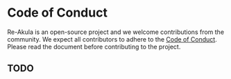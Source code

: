 # Code of Conduct

Re-Akula is an open-source project and we welcome contributions from the community. We expect all contributors to adhere to the [Code of Conduct](CODE_OF_CONDUCT.md). Please read the document before contributing to the project.

## TODO
